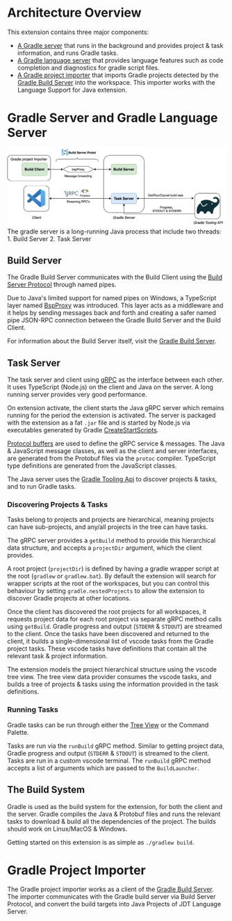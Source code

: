 # Architecture Overview

This extension contains three major components:
- [A Gradle server](./gradle-server) that runs in the background and provides project & task information, and runs Gradle tasks.
- [A Gradle language server](./gradle-language-server) that provides language features such as code completion and diagnostics for gradle script files.
- [A Gradle project importer](./extension/jdtls.ext/com.microsoft.gradle.bs.importer) that imports Gradle projects detected by the [Gradle Build Server](https://github.com/microsoft/build-server-for-gradle) into the workspace. This importer works with the Language Support for Java extension.

# Gradle Server and Gradle Language Server

<img src="images/gradle-server-architecture.svg" />
The gradle server is a long-running Java process that include two threads: 1. Build Server 2. Task Server

## Build Server
The Gradle Build Server communicates with the Build Client using the [Build Server Protocol](https://build-server-protocol.github.io/) through named pipes.

Due to Java's limited support for named pipes on Windows, a TypeScript layer named [BspProxy](./extension/src/bs/BspProxy.ts) was introduced. This layer acts as a middleware and it helps by sending messages back and forth and creating a safer named pipe JSON-RPC connection between the Gradle Build Server and the Build Client.

For information about the Build Server itself, visit the [Gradle Build Server](https://github.com/microsoft/build-server-for-gradle).

## Task Server
The task server and client using [gRPC](https://grpc.io/) as the interface between each other. It uses TypeScript (Node.js) on the client and Java on the server. A long running server provides very good performance.

On extension activate, the client starts the Java gRPC server which remains running for the period the extension is activated. The server is packaged with the extension as a fat `.jar` file and is started by Node.js via executables generated by Gradle [CreateStartScripts](https://docs.gradle.org/current/dsl/org.gradle.jvm.application.tasks.CreateStartScripts.html).

[Protocol buffers](https://developers.google.com/protocol-buffers) are used to define the gRPC service & messages. The Java & JavaScript message classes, as well as the client and server interfaces, are generated from the Protobuf files via the `protoc` compiler. TypeScript type definitions are generated from the JavaScript classes.

The Java server uses the [Gradle Tooling Api](https://docs.gradle.org/current/userguide/third_party_integration.html#embedding) to discover projects & tasks, and to run Gradle tasks.

### Discovering Projects & Tasks

Tasks belong to projects and projects are hierarchical, meaning projects can have sub-projects, and any/all projects in the tree can have tasks.

The gRPC server provides a `getBuild` method to provide this hierarchical data structure, and accepts a `projectDir` argument, which the client provides.

A root project (`projectDir`) is defined by having a gradle wrapper script at the root (`gradlew` or `gradlew.bat`). By default the extension will search for wrapper scripts at the root of the workspaces, but you can control this behaviour by setting `gradle.nestedProjects` to allow the extension to discover Gradle projects at other locations.

Once the client has discovered the root projects for all workspaces, it requests project data for each root project via separate gRPC method calls using `getBuild`. Gradle progress and output (`STDERR` & `STDOUT`) are streamed to the client. Once the tasks have been discovered and returned to the client, it builds a single-dimensional list of vscode tasks from the Gradle project tasks. These vscode tasks have definitions that contain all the relevant task & project information.

The extension models the project hierarchical structure using the vscode tree view. The tree view data provider consumes the vscode tasks, and builds a tree of projects & tasks using the information provided in the task definitions.

### Running Tasks

Gradle tasks can be run through either the [Tree View](https://code.visualstudio.com/api/extension-guides/tree-view) or the Command Palette.

Tasks are run via the `runBuild` gRPC method. Similar to getting project data, Gradle progress and output (`STDERR` & `STDOUT`) is streamed to the client. Tasks are run in a custom vscode terminal. The `runBuild` gRPC method accepts a list of arguments which are passed to the `BuildLauncher`.

## The Build System

Gradle is used as the build system for the extension, for both the client and the server. Gradle compiles the Java & Protobuf files and runs the relevant tasks to download & build all the dependencies of the project. The builds should work on Linux/MacOS & Windows.

Getting started on this extension is as simple as `./gradlew build`.

# Gradle Project Importer

The Gradle project importer works as a client of the [Gradle Build Server](https://github.com/microsoft/build-server-for-gradle). The importer communicates with the Gradle build server via Build Server Protocol, and convert the build targets into Java Projects of JDT Language Server.
